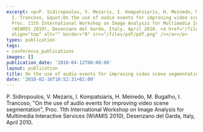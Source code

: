 ```yaml
---
excerpt: <p>P. Sidiropoulos, V. Mezaris, I. Kompatsiaris, H. Meinedo, M. Bugalho,
  I. Trancoso, &quot;On the use of audio events for improving video scene segmentation&quot;,
  Proc. 11th International Workshop on Image Analysis for Multimedia Interactive Services
  (WIAMIS 2010), Desenzano del Garda, Italy, April 2010. <a href="/files/wiamis10_2.pdf"><img
  align="top" alt="" border="0" src="/files/pdf/pdf.png" /></a></p>
types: publication
tags:
- conference_publications
images: []
publication_date: '2010-04-12T00:00:00'
layout: publication
title: On the use of audio events for improving video scene segmentation
date: '2010-02-16T10:52:31+02:00'
---
```

<p>P. Sidiropoulos, V. Mezaris, I. Kompatsiaris, H. Meinedo, M. Bugalho, I. Trancoso, &quot;On the use of audio events for improving video scene segmentation&quot;, Proc. 11th International Workshop on Image Analysis for Multimedia Interactive Services (WIAMIS 2010), Desenzano del Garda, Italy, April 2010. <a href="/files/wiamis10_2.pdf"><img align="top" alt="" border="0" src="/files/pdf/pdf.png" /></a></p>
